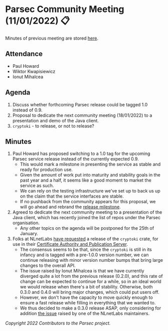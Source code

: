 # Parsec Community Meeting (11/01/2022) 📋

Minutes of previous meeting are stored
[here](https://github.com/parallaxsecond/community/tree/main/minutes).

## Attendance

- Paul Howard
- Wiktor Kwapisiewicz
- Ionut Mihalcea

## Agenda

1. Discuss whether forthcoming Parsec release could be tagged 1.0 instead of 0.9.
2. Proposal to dedicate the next community meeting (18/01/2022) to a presentation and demo of the
   Java client.
3. `cryptoki` - to release, or not to release?

## Minutes

1. Paul Howard has proposed switching to a 1.0 tag for the upcoming Parsec service release instead
   of the currently expected 0.9.
   - This would mark a milestone in presenting the service as stable and ready for production use.
   - Given the amount of work put into maturity and stability goals in the past year and a half, it
      seems like a good moment to market the service as such.
   - We can rely on the testing infrastructure we've set up to back us up on the claim that the
      service interfaces are stable.
   - If no pushback from the community appears for this proposal, we will go ahead and rebrand the
      [release milestone](https://github.com/parallaxsecond/parsec/milestone/3).
2. Agreed to dedicate the next community meeting to a presentation of the Java client, which has
   recently joined the list of repos under the Parsec organisation.
   - Any other topics on the agenda will be postponed for the 25th of January.
3. Folks at NLnetLabs [have
   requested](https://github.com/NLnetLabs/krill/pull/754#discussion_r782060883) a release of the
   `cryptoki` crate, for use in their [Certificate Authority and Publication
   Server](https://github.com/NLnetLabs/krill).
   - The consensus seems to be that, since the `cryptoki` is still in its infancy and is tagged with
      a pre-1.0.0 version number, we can continue releasing with minor version number bumps that
      bring large changes to the overall API.
   - The issue raised by Ionut Mihalcea is that we have currently diverged quite a lot from the
      previous release (0.2.0), and this rate of change can be expected to continue for a while, so
      in an ideal world we would release when there's a bit of stability. Otherwise, both 0.3.0 and
      0.4.0 will bring major changes, which could put users off.
   - However, we don't have the capacity to move quickly enough to ensure a fast release while
      filling in everything that we wanted to.
   - We thus decided to make a 0.3.0 release ASAP, only considering for addition [the
      issue](https://github.com/parallaxsecond/rust-cryptoki/issues/75) raised by one of the
      NLnetLabs maintainers.

*Copyright 2022 Contributors to the Parsec project.*
